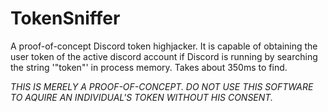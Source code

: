 # TokenSniffer
A proof-of-concept Discord token highjacker. It is capable of obtaining the user token of the active discord account if Discord is running by searching the string '"token"' in process memory. Takes about 350ms to find. 

*THIS IS MERELY A PROOF-OF-CONCEPT. DO NOT USE THIS SOFTWARE TO AQUIRE AN INDIVIDUAL'S TOKEN WITHOUT HIS CONSENT.*

